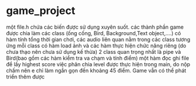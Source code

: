 # game_project
một file.h chứa các biến được sử dụng xuyên suốt.
các thành phần game được chia làm các class (ống cống, Bird, Background,Text object,....)
có hàm tính tổng thời gian chơi, các audio liên quan nằm trong các class tương ứng
mỗi class có hàm load ảnh và các hàm thực hiện chức năng riêng (do chưa thạo nên chưa sử dụng kế thừa)
2 class quan trọng nhất là pipe và Bird(bao gồm các hàm kiểm tra va chạm và tính điểm)
một hàm đọc ghi file để lấy highest score
việc phân chia level được thực hiện trong main, do nộp chấm nên e chỉ làm ngắn gọn đến khoảng 45 điểm.
Game vẫn có thể phát triển thêm được
